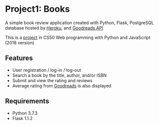 # Project1: Books

A simple book review application created with Python, Flask, PostgreSQL database hosted by [Heroku](https://www.heroku.com/), and [Goodreads API](https://www.goodreads.com/api)

This is a [project](https://docs.cs50.net/web/2020/x/projects/1/project1.html) in CS50 Web programming with Python and JavaScript (2018 version)



## Features
* User registration / log-in / log-out
* Search a book by the title, author, and/or ISBN
* Submit and view the rating and reviews
* Average rating from [Goodreads](https://www.goodreads.com/) is also displayed  


## Requirements
* Python 3.7.3
* Flask 1.1.2
